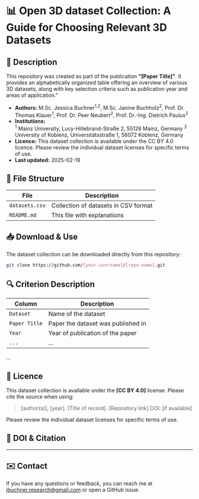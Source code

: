 # 📊 Open 3D dataset Collection: A Guide for Choosing Relevant 3D Datasets

## 📌 Description

This repository was created as part of the publication **"[Paper Title]"**. It provides an alphabetically organized table offering an overview of various 3D datasets, along with key selection criteria such as publication year and areas of application."

- **Authors:** M.Sc. Jessica Buchner<sup>1,2</sup>, M.Sc. Janine Buchholz<sup>2</sup>, Prof. Dr. Thomas Klauer<sup>1</sup>, Prof. Dr. Peer Neubert<sup>2</sup>, Prof. Dr.-Ing. Dietrich Paulus<sup>2</sup>
- **Institutions:**  
  <sup>1</sup> Mainz University, Lucy-Hillebrand-Straße 2, 55128 Mainz, Germany
  <sup>2</sup> University of Koblenz, Universitätsstraße 1, 56072 Koblenz, Germany
- **Licence:** This dataset collection is available under the CC BY 4.0 licence. Please review the individual dataset licenses for specific terms of use.
- **Last updated:** 2025-02-19

## 📂 File Structure

| File            | Description                              |
| --------------- | ---------------------------------------- |
| `datasets.csv`  | Collection of datasets in CSV format     |
| `README.md`     | This file with explanations              |

## 📥 Download & Use

The dataset collection can be downloaded directly from this repository:

```bash
git clone https://github.com/[your-username]/[repo-name].git
```

## 🔍 Criterion Description

| Column        | Description                        |
| ------------- | ---------------------------------- |
| `Dataset`     | Name of the dataset                |
| `Paper Title` | Paper the dataset was published in |
| `Year`        | Year of publication of the paper   |
| `...`         | ...                                |

...

## 📜 Licence

This dataset collection is available under the **[CC BY 4.0]** license. Please cite the source when using:

> [author(s)], [year]. [Title of record]. [Repository link] DOI: [if available]

Please review the individual dataset licenses for specific terms of use.

## 🔗 DOI & Citation

---

## ✉️ Contact

If you have any questions or feedback, you can reach me at jbuchner.research@gmail.com or open a GitHub issue.

